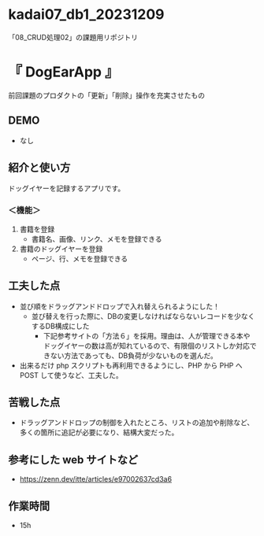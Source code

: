 # kadai07_db1_20231209
「08_CRUD処理02」の課題用リポジトリ

# 『 DogEarApp 』
前回課題のプロダクトの「更新」「削除」操作を充実させたもの

## DEMO
- なし

## 紹介と使い方
ドッグイヤーを記録するアプリです。

### ＜機能＞
1. 書籍を登録
   - 書籍名、画像、リンク、メモを登録できる
2. 書籍のドッグイヤーを登録
   - ページ、行、メモを登録できる

## 工夫した点
- 並び順をドラッグアンドドロップで入れ替えられるようにした！
  - 並び替えを行った際に、DBの変更しなければならないレコードを少なくするDB構成にした
    - 下記参考サイトの「方法６」を採用。理由は、人が管理できる本やドッグイヤーの数は高が知れているので、有限個のリストしか対応できない方法であっても、DB負荷が少ないものを選んだ。
- 出来るだけ php スクリプトも再利用できるようにし、PHP から PHP へ POST して使うなど、工夫した。

## 苦戦した点
- ドラッグアンドドロップの制御を入れたところ、リストの追加や削除など、多くの箇所に追記が必要になり、結構大変だった。

## 参考にした web サイトなど
- https://zenn.dev/itte/articles/e97002637cd3a6

## 作業時間
- 15h